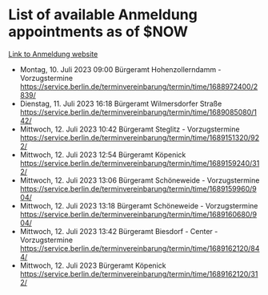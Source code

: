 # List of available Anmeldung appointments as of $NOW
[Link to Anmeldung website](https://service.berlin.de/terminvereinbarung/termin/tag.php?termin=1&anliegen[]=120686&dienstleisterlist=122210,122217,327316,122219,327312,122227,327314,122231,327346,122243,327348,122254,122252,329742,122260,329745,122262,329748,122271,327278,122273,327274,122277,327276,330436,122280,327294,122282,327290,122284,327292,122291,327270,122285,327266,122286,327264,122296,327268,150230,329760,122297,327286,122294,327284,122312,329763,122314,329775,122304,327330,122311,327334,122309,327332,317869,122281,327352,122279,329772,122283,122276,327324,122274,327326,122267,329766,122246,327318,122251,327320,122257,327322,122208,327298,122226,327300&herkunft=http%3A%2F%2Fservice.berlin.de%2Fdienstleistung%2F120686%2F)
- Montag, 10. Juli 2023 09:00 Bürgeramt Hohenzollerndamm - Vorzugstermine https://service.berlin.de/terminvereinbarung/termin/time/1688972400/2839/
- Dienstag, 11. Juli 2023 16:18 Bürgeramt Wilmersdorfer Straße https://service.berlin.de/terminvereinbarung/termin/time/1689085080/142/
- Mittwoch, 12. Juli 2023 10:42 Bürgeramt Steglitz - Vorzugstermine https://service.berlin.de/terminvereinbarung/termin/time/1689151320/922/
- Mittwoch, 12. Juli 2023 12:54 Bürgeramt Köpenick https://service.berlin.de/terminvereinbarung/termin/time/1689159240/312/
- Mittwoch, 12. Juli 2023 13:06 Bürgeramt Schöneweide - Vorzugstermine https://service.berlin.de/terminvereinbarung/termin/time/1689159960/904/
- Mittwoch, 12. Juli 2023 13:18 Bürgeramt Schöneweide - Vorzugstermine https://service.berlin.de/terminvereinbarung/termin/time/1689160680/904/
- Mittwoch, 12. Juli 2023 13:42 Bürgeramt Biesdorf - Center - Vorzugstermine https://service.berlin.de/terminvereinbarung/termin/time/1689162120/844/
- Mittwoch, 12. Juli 2023  Bürgeramt Köpenick https://service.berlin.de/terminvereinbarung/termin/time/1689162120/312/
